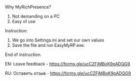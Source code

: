 Why MyRichPresence?

1. Not demanding on a PC
2. Easy of use

Instruction:
1. We go into Settings.ini and set our own values
2. Save the file and run EasyMyRP.exe.

End of instruction.

EN: Leave feedback - https://forms.gle/ucCZFjMBoK9pADQG9

RU: Оставить отзыв - https://forms.gle/ucCZFjMBoK9pADQG9
